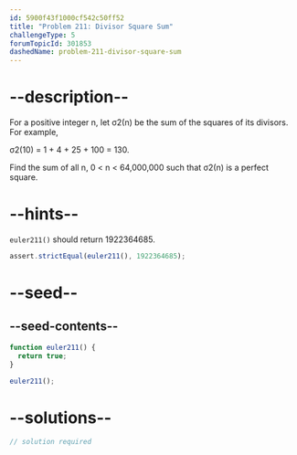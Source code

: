 ```yaml
---
id: 5900f43f1000cf542c50ff52
title: "Problem 211: Divisor Square Sum"
challengeType: 5
forumTopicId: 301853
dashedName: problem-211-divisor-square-sum
---
```


# --description--

For a positive integer n, let σ2(n) be the sum of the squares of its divisors. For example,

σ2(10) = 1 + 4 + 25 + 100 = 130.

Find the sum of all n, 0 &lt; n &lt; 64,000,000 such that σ2(n) is a perfect square.

# --hints--

`euler211()` should return 1922364685.

```js
assert.strictEqual(euler211(), 1922364685);
```

# --seed--

## --seed-contents--

```js
function euler211() {
  return true;
}

euler211();
```

# --solutions--

```js
// solution required
```
